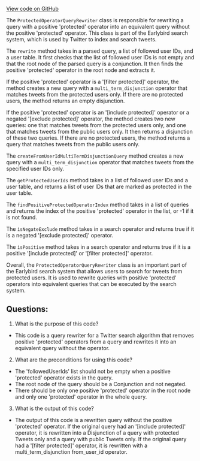 [View code on GitHub](https://github.com/misbahsy/the-algorithm/src/java/com/twitter/search/earlybird/queryparser/ProtectedOperatorQueryRewriter.java)

The `ProtectedOperatorQueryRewriter` class is responsible for rewriting a query with a positive 'protected' operator into an equivalent query without the positive 'protected' operator. This class is part of the Earlybird search system, which is used by Twitter to index and search tweets. 

The `rewrite` method takes in a parsed query, a list of followed user IDs, and a user table. It first checks that the list of followed user IDs is not empty and that the root node of the parsed query is a conjunction. It then finds the positive 'protected' operator in the root node and extracts it. 

If the positive 'protected' operator is a '[filter protected]' operator, the method creates a new query with a `multi_term_disjunction` operator that matches tweets from the protected users only. If there are no protected users, the method returns an empty disjunction. 

If the positive 'protected' operator is an '[include protected]' operator or a negated '[exclude protected]' operator, the method creates two new queries: one that matches tweets from the protected users only, and one that matches tweets from the public users only. It then returns a disjunction of these two queries. If there are no protected users, the method returns a query that matches tweets from the public users only. 

The `createFromUserIdMultiTermDisjunctionQuery` method creates a new query with a `multi_term_disjunction` operator that matches tweets from the specified user IDs only. 

The `getProtectedUserIds` method takes in a list of followed user IDs and a user table, and returns a list of user IDs that are marked as protected in the user table. 

The `findPositiveProtectedOperatorIndex` method takes in a list of queries and returns the index of the positive 'protected' operator in the list, or -1 if it is not found. 

The `isNegateExclude` method takes in a search operator and returns true if it is a negated '[exclude protected]' operator. 

The `isPositive` method takes in a search operator and returns true if it is a positive '[include protected]' or '[filter protected]' operator. 

Overall, the `ProtectedOperatorQueryRewriter` class is an important part of the Earlybird search system that allows users to search for tweets from protected users. It is used to rewrite queries with positive 'protected' operators into equivalent queries that can be executed by the search system.
## Questions: 
 1. What is the purpose of this code?
- This code is a query rewriter for a Twitter search algorithm that removes positive 'protected' operators from a query and rewrites it into an equivalent query without the operator.

2. What are the preconditions for using this code?
- The 'followedUserIds' list should not be empty when a positive 'protected' operator exists in the query. 
- The root node of the query should be a Conjunction and not negated. 
- There should be only one positive 'protected' operator in the root node and only one 'protected' operator in the whole query.

3. What is the output of this code?
- The output of this code is a rewritten query without the positive 'protected' operator. If the original query had an '[include protected]' operator, it is rewritten into a Disjunction of a query with protected Tweets only and a query with public Tweets only. If the original query had a '[filter protected]' operator, it is rewritten with a multi_term_disjunction from_user_id operator.